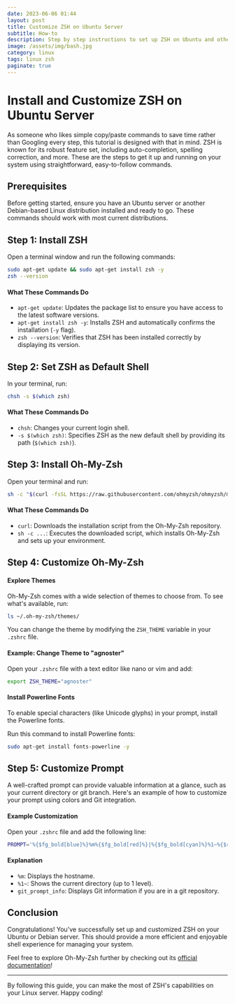 ```yaml
---
date: 2023-06-06 01:44
layout: post
title: Customize ZSH on Ubuntu Server
subtitle: How-to
description: Step by step instructions to set up ZSH on Ubuntu and other Debian OS
image: /assets/img/bash.jpg
category: linux
tags: linux zsh
paginate: true
---
```


# Install and Customize ZSH on Ubuntu Server

As someone who likes simple copy/paste commands to save time rather than Googling every step, this tutorial is designed with that in mind. ZSH is known for its robust feature set, including auto-completion, spelling correction, and more. These are the steps to get it up and running on your system using straightforward, easy-to-follow commands.

## Prerequisites

Before getting started, ensure you have an Ubuntu server or another Debian-based Linux distribution installed and ready to go. These commands should work with most current distributions.

## Step 1: Install ZSH

Open a terminal window and run the following commands:

```bash
sudo apt-get update && sudo apt-get install zsh -y
zsh --version
```

#### What These Commands Do

- `apt-get update`: Updates the package list to ensure you have access to the latest software versions.
- `apt-get install zsh -y`: Installs ZSH and automatically confirms the installation (`-y` flag).
- `zsh --version`: Verifies that ZSH has been installed correctly by displaying its version.

## Step 2: Set ZSH as Default Shell

In your terminal, run:

```bash
chsh -s $(which zsh)
```

#### What These Commands Do

- `chsh`: Changes your current login shell.
- `-s $(which zsh)`: Specifies ZSH as the new default shell by providing its path (`$(which zsh)`).

## Step 3: Install Oh-My-Zsh

Open your terminal and run:

```bash
sh -c "$(curl -fsSL https://raw.githubusercontent.com/ohmyzsh/ohmyzsh/master/tools/install.sh)"
```

#### What These Commands Do

- `curl`: Downloads the installation script from the Oh-My-Zsh repository.
- `sh -c ...`: Executes the downloaded script, which installs Oh-My-Zsh and sets up your environment.

## Step 4: Customize Oh-My-Zsh

#### Explore Themes

Oh-My-Zsh comes with a wide selection of themes to choose from. To see what's available, run:

```bash
ls ~/.oh-my-zsh/themes/
```

You can change the theme by modifying the `ZSH_THEME` variable in your `.zshrc` file.

#### Example: Change Theme to "agnoster"

Open your `.zshrc` file with a text editor like nano or vim and add:

```bash
export ZSH_THEME="agnoster"
```

#### Install Powerline Fonts

To enable special characters (like Unicode glyphs) in your prompt, install the Powerline fonts.

Run this command to install Powerline fonts:

```bash
sudo apt-get install fonts-powerline -y
```

## Step 5: Customize Prompt

A well-crafted prompt can provide valuable information at a glance, such as your current directory or git branch. Here's an example of how to customize your prompt using colors and Git integration.

#### Example Customization
Open your `.zshrc` file and add the following line:

```bash
PROMPT='%{$fg_bold[blue]%}%m%{$fg_bold[red]%}|%{$fg_bold[cyan]%}%1~%{$reset_color%}%{$fg_bold[red]%}|%{$reset_color%}$(git_prompt_info)%{$fg_bold[cyan]%}⇒%{$reset_color%} '
```

#### Explanation

- `%m`: Displays the hostname.
- `%1~`: Shows the current directory (up to 1 level).
- `git_prompt_info`: Displays Git information if you are in a git repository.

## Conclusion

Congratulations! You've successfully set up and customized ZSH on your Ubuntu or Debian server. This should provide a more efficient and enjoyable shell experience for managing your system.

Feel free to explore Oh-My-Zsh further by checking out its [official documentation](https://github.com/ohmyzsh/ohmyzsh/wiki)!

---

By following this guide, you can make the most of ZSH's capabilities on your Linux server. Happy coding!
